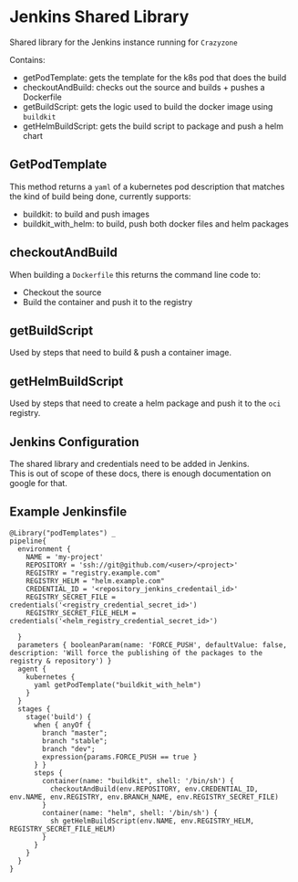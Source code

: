 # Jenkins Shared Library

Shared library for the Jenkins instance running for `Crazyzone`

Contains:

- getPodTemplate: gets the template for the k8s pod that does the build
- checkoutAndBuild: checks out the source and builds + pushes a Dockerfile
- getBuildScript: gets the logic used to build the docker image using `buildkit`
- getHelmBuildScript: gets the build script to package and push a helm chart

## GetPodTemplate

This method returns a `yaml` of a kubernetes pod description that matches the kind of build being done, currently supports:

- buildkit: to build and push images
- buildkit_with_helm: to build, push both docker files and helm packages

## checkoutAndBuild

When building a `Dockerfile` this returns the command line code to:

- Checkout the source
- Build the container and push it to the registry

## getBuildScript

Used by steps that need to build & push a container image.  

## getHelmBuildScript

Used by steps that need to create a helm package and push it to the `oci` registry.

## Jenkins Configuration

The shared library and credentials need to be added in Jenkins.  
This is out of scope of these docs, there is enough documentation on google for that.

## Example Jenkinsfile

```
@Library("podTemplates") _
pipeline{
  environment {
    NAME = 'my-project'
    REPOSITORY = 'ssh://git@github.com/<user>/<project>'
    REGISTRY = "registry.example.com"
    REGISTRY_HELM = "helm.example.com"
    CREDENTIAL_ID = '<repository_jenkins_credentail_id>'
    REGISTRY_SECRET_FILE = credentials('<registry_credential_secret_id>')
    REGISTRY_SECRET_FILE_HELM = credentials('<helm_registry_credential_secret_id>')
    
  }
  parameters { booleanParam(name: 'FORCE_PUSH', defaultValue: false, description: 'Will force the publishing of the packages to the registry & repository') }
  agent {
    kubernetes {
      yaml getPodTemplate("buildkit_with_helm")
    }
  }
  stages {
    stage('build') {
      when { anyOf {
        branch "master";
        branch "stable";
        branch "dev";
        expression{params.FORCE_PUSH == true }
      } }
      steps {
        container(name: "buildkit", shell: '/bin/sh') {
          checkoutAndBuild(env.REPOSITORY, env.CREDENTIAL_ID, env.NAME, env.REGISTRY, env.BRANCH_NAME, env.REGISTRY_SECRET_FILE)
        }
        container(name: "helm", shell: '/bin/sh') {
          sh getHelmBuildScript(env.NAME, env.REGISTRY_HELM, REGISTRY_SECRET_FILE_HELM)
        }
      }
    }
  }
}
```